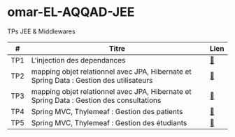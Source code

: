# omar-EL-AQQAD-JEE
TPs JEE &amp; Middlewares

|           #              |                     Titre                     |          Lien        |
|     -----------------    |        ----------------------------------     |       ---------      |
|            TP1           |            L'injection des dependances            | [:link:](https://github.com/omar-el01/omar-EL-AQQAD-JEE/tree/main/TP1_Injection_depandances) |
|           TP2            |            mapping objet relationnel avec JPA, Hibernate et Spring Data : Gestion des utilisateurs        | [:link:]() |
|           TP3            |           mapping objet relationnel avec JPA, Hibernate et Spring Data : Gestion des consultations           | [:link:](https://github.com/omar-el01/omar-EL-AQQAD-JEE/tree/main/TP3_Gestion_consultations) |
|           TP4            |            Spring MVC, Thylemeaf : Gestion des patients          | [:link:](https://github.com/omar-el01/omar-EL-AQQAD-JEE/tree/main/TP4_Gestion_patients) |
|           TP5            |            Spring MVC, Thylemeaf : Gestion des étudiants          | [:link:]() |
